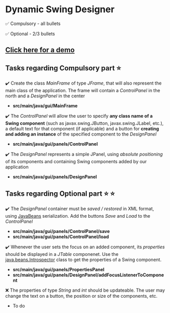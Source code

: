 # **Dynamic Swing Designer**


:white_check_mark: Compulsory - all bullets

:white_check_mark: Optional - 2/3 bullets

## [Click here for a demo](https://www.youtube.com/watch?v=9YzFeebTpJ4)


## Tasks regarding Compulsory part :star:

:heavy_check_mark: Create the class _MainFrame_ of type _JFrame_, that will also represent the main class of the application. The frame will contain a _ControlPanel_ in the north and a _DesignPanel_ in the center

 - **src/main/java/gui/MainFrame**

:heavy_check_mark: The _ControlPanel_ will allow the user to specify **any class name of a Swing component** (such as javax.swing.JButton, javax.swing.JLabel, etc.), a default text for that component (if applicable) and a button for **creating and adding an instance** of the specified component to the _DesignPanel_

 - **src/main/java/gui/panels/ControlPanel**

:heavy_check_mark: The _DesignPanel_ represents a simple JPanel, using _absolute positioning_ of its components and containing Swing components added by our application

 -  **src/main/java/gui/panels/DesignPanel**

## Tasks regarding Optional part :star: :star:

:heavy_check_mark: The _DesignPanel_ container must be _saved / restored_ in XML format, using [JavaBeans](https://docs.oracle.com/javase/8/docs/api/index.html?java/beans/Introspector.html) serialization. Add the buttons _Save_ and _Load_ to the _ControlPanel_

 - **src/main/java/gui/panels/ControlPanel/save**
 - **src/main/java/gui/panels/ControlPanel/load**

:heavy_check_mark: Whenever the user sets the focus on an added component, its _properties_ should be displayed in a _JTable_ componenet. Use the [java.beans.Introspector](https://docs.oracle.com/javase/8/docs/api/java/beans/Introspector.html) class to get the properties of a Swing component.

 - **src/main/java/gui/panels/PropertiesPanel**
 -  **src/main/java/gui/panels/DesignPanel/addFocusListenerToComponent**
 
:x: The properties of type _String_ and _int_ should be updateable. The user may change the text on a button, the position or size of the components, etc.
 - To do
